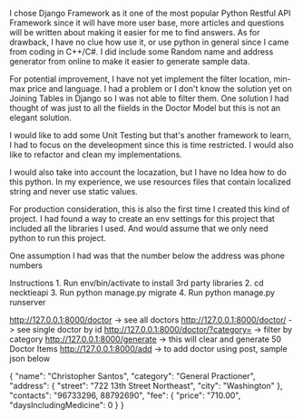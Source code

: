 I chose Django Framework as it one of the most popular Python Restful API Framework since it will have more user base,
more articles and questions will be written about making it easier for me to find answers. As for drawback, I have no clue how
use it, or use python in general since I came from coding in C++/C#. I did include some Random name and address generator from online to make it easier to generate sample data.

For potential improvement, I have not yet implement the filter location, min-max price and language. I had a problem or I don't know the solution yet on Joining Tables in Django so I was not able to filter them. One solution I had thought of was just to all the fiields in the Doctor Model but this is not an elegant solution.

I would like to add some Unit Testing but that's another framework to learn, I had to focus on the develeopment since this is time restricted. I would also like to refactor and clean my implementations.

I would also take into account the locazation, but I have no Idea how to do this python. In my experience, we use resources files that contain localized string and never use static values. 

For production consideration, this is also the first time I created this kind of project. I had found a way to create an env settings for this project that included all the libraries I used. And would assume that we only need python to run this project.

One assumption I had was that the number below the address was phone numbers

Instructions
    1. Run env/bin/activate to install 3rd party libraries
    2. cd necktieapi
    3. Run python manage.py migrate
    4. Run python manage.py runserver

http://127.0.0.1:8000/doctor                        -> see all doctors
http://127.0.0.1:8000/doctor/<id>                   -> see single doctor by id
http://127.0.0.1:8000/doctor/?category=<category>   -> filter by category
http://127.0.0.1:8000/generate                      -> this will clear and generate 50 Doctor Items
http://127.0.0.1:8000/add                           -> to add doctor using post, sample json below

{
    "name": "Christopher Santos",
    "category": "General Practioner",
    "address": {
        "street": "722 13th Street Northeast",
        "city": "Washington"
    },
    "contacts": "96733296, 88792690",
    "fee": {
        "price": "710.00",
        "daysIncludingMedicine": 0
    }
}